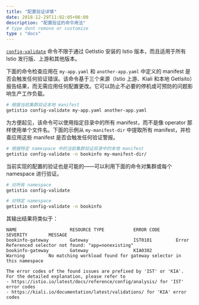 ```yaml
---
title: "配置验证详情"
date: 2018-12-29T11:02:05+06:00
description: "配置验证的命令用法"
# type dont remove or customize
type : "docs"
---
```


[`config-validate`](/getistio-cli/reference/getistio_config-validate) 命令不限于通过 GetIstio 安装的 Istio 版本，而且适用于所有 Istio 发行版、上游和其他版本。

下面的命令检查应用在 `my-app.yaml` 和 `another-app.yaml` 中定义的 manifest 是否会触发任何验证错误。该命令基于三个来源（Istio 上游、Kiali 和本地 GetIsito）报告结果，而无需应用任何配置更改。它可以防止不必要的停机或可预防的问题影响生产工作负载。

```sh
# 根据当前集群验证本地 manifest
getistio config-validate my-app.yaml another-app.yaml
```

为方便起见，该命令可以使用指定目录中的所有 manifest，而不是像 operator 那样使用单个文件名。下面的示例从 `my-manifest-dir` 中提取所有 manifest，并检查应用这些 manifest 是否会触发任何验证警报。

```sh
# 根据特定 namespace 中的当前集群验证目录中的本地 manifest
getistio config-validate -n bookinfo my-manifest-dir/
```

当前实现的配置的验证也是可能的——可以利用下面的命令对集群或每个 namespace 进行验证。

```sh
# 对所有 namespace
getistio config-validate
```

```sh
# 对特定 namespace
getistio config-validate -n bookinfo
```

其输出结果将类似于：

```text
NAME                    RESOURCE TYPE           ERROR CODE      SEVERITY        MESSAGE
bookinfo-gateway        Gateway                 IST0101         Error           Referenced selector not found: "app=nonexisting"
bookinfo-gateway        Gateway                 KIA0302         Warning         No matching workload found for gateway selector in this namespace

The error codes of the found issues are prefixed by 'IST' or 'KIA'. For the detailed explanation, please refer to
- https://istio.io/latest/docs/reference/config/analysis/ for 'IST' error codes
- https://kiali.io/documentation/latest/validations/ for 'KIA' error codes
```

